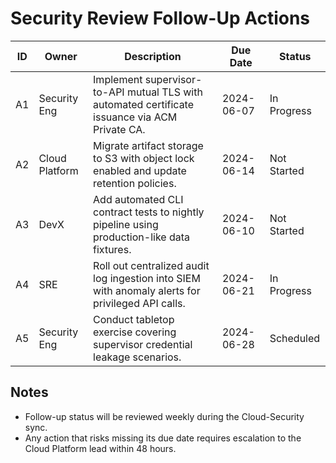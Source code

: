 # Security Review Follow-Up Actions

| ID | Owner | Description | Due Date | Status |
| --- | --- | --- | --- | --- |
| A1 | Security Eng | Implement supervisor-to-API mutual TLS with automated certificate issuance via ACM Private CA. | 2024-06-07 | In Progress |
| A2 | Cloud Platform | Migrate artifact storage to S3 with object lock enabled and update retention policies. | 2024-06-14 | Not Started |
| A3 | DevX | Add automated CLI contract tests to nightly pipeline using production-like data fixtures. | 2024-06-10 | Not Started |
| A4 | SRE | Roll out centralized audit log ingestion into SIEM with anomaly alerts for privileged API calls. | 2024-06-21 | In Progress |
| A5 | Security Eng | Conduct tabletop exercise covering supervisor credential leakage scenarios. | 2024-06-28 | Scheduled |

## Notes
- Follow-up status will be reviewed weekly during the Cloud-Security sync.
- Any action that risks missing its due date requires escalation to the Cloud Platform lead within 48 hours.
